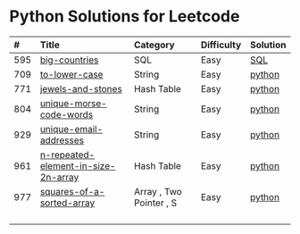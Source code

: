 # Python Solutions for Leetcode

| \# | Title | Category | Difficulty | Solution |
| :--- | :--- | :--- | :--- | :--- |
| 595 | [big-countries](https://leetcode.com/problems/big-countries/) | SQL | Easy | [SQL](https://github.com/FLameSunRisE/leetcode/blob/master/python/595_Big%20Countries.sql) |
| 709 | [to-lower-case](https://leetcode.com/problems/to-lower-case/) | String | Easy | [python](https://github.com/FLameSunRisE/leetcode/blob/master/python/709_To%20Lower%20Case.py) |
| 771 | [jewels-and-stones](https://leetcode.com/problems/jewels-and-stones/) | Hash Table | Easy | [python](https://github.com/FLameSunRisE/leetcode/blob/master/python/771_Jewels%20and%20Stones.py) |
| 804 | [unique-morse-code-words](https://leetcode.com/problems/unique-morse-code-words/) | String | Easy | [python](https://github.com/FLameSunRisE/leetcode/blob/master/python/804_Unique%20Morse%20Code%20Words.py) |
| 929 | [unique-email-addresses](https://leetcode.com/problems/unique-email-addresses/ "unique-email-addresses") | String | Easy | [python](https://github.com/FLameSunRisE/leetcode/blob/master/python/929_Unique%20Email%20Addresses.py) |
| 961 | [n-repeated-element-in-size-2n-array](https://leetcode.com/problems/n-repeated-element-in-size-2n-array/) | Hash Table | Easy | [python](https://github.com/FLameSunRisE/leetcode/blob/master/python/961_N-Repeated%20Element%20in%20Size%202N%20Array.py#L3) |
| 977 | [squares-of-a-sorted-array](https://leetcode.com/problems/squares-of-a-sorted-array/) | Array , Two Pointer , S | Easy | [python](https://github.com/FLameSunRisE/leetcode/blob/master/python/961_N-Repeated%20Element%20in%20Size%202N%20Array.py) |
|  |  |  |  |  |
|  |  |  |  |  |
|  |  |  |  |  |
|  |  |  |  |  |



